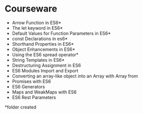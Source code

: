 # Courseware

- Arrow Function in ES6*
- The let keyword in ES6*
- Default Values for Function Parameters in ES6*
- const Declarations in es6*
- Shorthand Properties in ES6*
- Object Enhancements in ES6*
- Using the ES6 spread operator*
- String Templates in ES6*
- Destructuring Assignment in ES6
- ES6 Modules Import and Export
- Converting an array-like object into an Array with Array from
- Promises with ES6
- ES6 Generators
- Maps and WeakMaps with ES6
- ES6 Rest Parameters

*folder created
